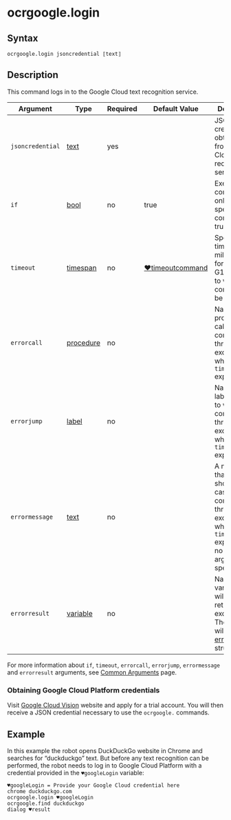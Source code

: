 # ocrgoogle.login

## Syntax

```G1ANT
ocrgoogle.login jsoncredential ⟦text⟧
```

## Description

This command logs in to the Google Cloud text recognition service.

| Argument | Type | Required | Default Value | Description |
| -------- | ---- | -------- | ------------- | ----------- |
|`jsoncredential`| [text](G1ANT.Language/G1ANT.Language/Structures/TextStructure.md) | yes |  | JSON credential obtained from Google Cloud text recognition service |
| `if`           | [bool](G1ANT.Language/G1ANT.Language/Structures/BooleanStructure.md) | no       | true                                                        | Executes the command only if a specified condition is true   |
| `timeout`      | [timespan](G1ANT.Language/G1ANT.Language/Structures/TimeSpanStructure.md) | no       | [♥timeoutcommand](G1ANT.Language/G1ANT.Addon.Core/Variables/TimeoutCommandVariable.md) | Specifies time in milliseconds for G1ANT.Robot to wait for the command to be executed |
| `errorcall`    | [procedure](G1ANT.Language/G1ANT.Language/Structures/ProcedureStructure.md) | no       |                                                             | Name of a procedure to call when the command throws an exception or when a given `timeout` expires |
| `errorjump`    | [label](G1ANT.Language/G1ANT.Language/Structures/LabelStructure.md) | no       |                                                             | Name of the label to jump to when the command throws an exception or when a given `timeout` expires |
| `errormessage` | [text](G1ANT.Language/G1ANT.Language/Structures/TextStructure.md) | no       |                                                             | A message that will be shown in case the command throws an exception or when a given `timeout` expires, and no `errorjump` argument is specified |
| `errorresult`  | [variable](G1ANT.Language/G1ANT.Language/Structures/VariableStructure.md) | no       |                                                             | Name of a variable that will store the returned exception. The variable will be of [error](G1ANT.Language/G1ANT.Language/Structures/ErrorStructure.md) structure  |

For more information about `if`, `timeout`, `errorcall`, `errorjump`, `errormessage` and `errorresult` arguments, see [Common Arguments](G1ANT.Manual/appendices/common-arguments.md) page.

### Obtaining Google Cloud Platform credentials

Visit [Google Cloud Vision](https://cloud.google.com/vision/) website and apply for a trial account. You will then receive a JSON credential necessary to use the `ocrgoogle.` commands.

## Example

In this example the robot opens DuckDuckGo website in Chrome and searches for “duckduckgo” text. But before any text recognition can be performed, the robot needs to log in to Google Cloud Platform with a credential provided in the `♥googleLogin` variable:

```G1ANT
♥googleLogin = Provide your Google Cloud credential here
chrome duckduckgo.com
ocrgoogle.login ♥googleLogin
ocrgoogle.find duckduckgo
dialog ♥result
```

